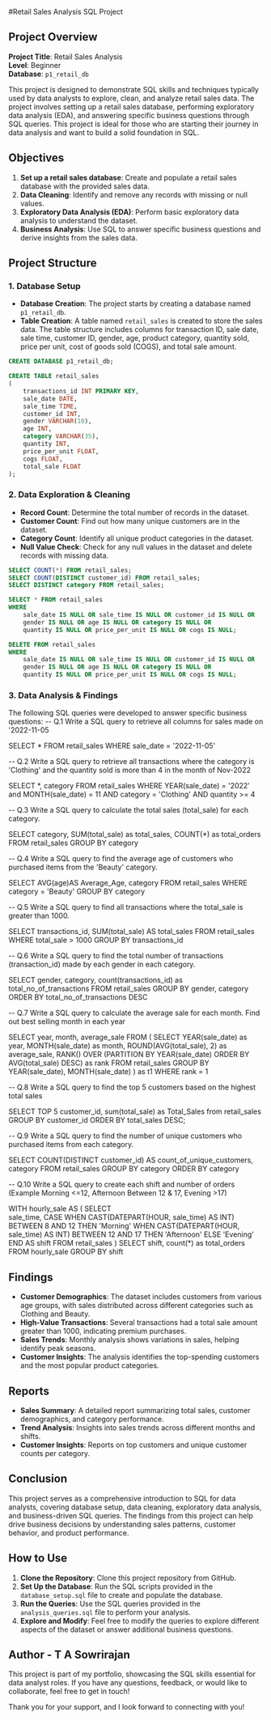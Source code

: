 #Retail Sales Analysis SQL Project

## Project Overview

**Project Title**: Retail Sales Analysis  
**Level**: Beginner  
**Database**: `p1_retail_db`

This project is designed to demonstrate SQL skills and techniques typically used by data analysts to explore, clean, and analyze retail sales data. The project involves setting up a retail sales database, performing exploratory data analysis (EDA), and answering specific business questions through SQL queries. This project is ideal for those who are starting their journey in data analysis and want to build a solid foundation in SQL.

## Objectives

1. **Set up a retail sales database**: Create and populate a retail sales database with the provided sales data.
2. **Data Cleaning**: Identify and remove any records with missing or null values.
3. **Exploratory Data Analysis (EDA)**: Perform basic exploratory data analysis to understand the dataset.
4. **Business Analysis**: Use SQL to answer specific business questions and derive insights from the sales data.

## Project Structure

### 1. Database Setup

- **Database Creation**: The project starts by creating a database named `p1_retail_db`.
- **Table Creation**: A table named `retail_sales` is created to store the sales data. The table structure includes columns for transaction ID, sale date, sale time, customer ID, gender, age, product category, quantity sold, price per unit, cost of goods sold (COGS), and total sale amount.

```sql
CREATE DATABASE p1_retail_db;

CREATE TABLE retail_sales
(
    transactions_id INT PRIMARY KEY,
    sale_date DATE,	
    sale_time TIME,
    customer_id INT,	
    gender VARCHAR(10),
    age INT,
    category VARCHAR(35),
    quantity INT,
    price_per_unit FLOAT,	
    cogs FLOAT,
    total_sale FLOAT
);
```

### 2. Data Exploration & Cleaning

- **Record Count**: Determine the total number of records in the dataset.
- **Customer Count**: Find out how many unique customers are in the dataset.
- **Category Count**: Identify all unique product categories in the dataset.
- **Null Value Check**: Check for any null values in the dataset and delete records with missing data.

```sql
SELECT COUNT(*) FROM retail_sales;
SELECT COUNT(DISTINCT customer_id) FROM retail_sales;
SELECT DISTINCT category FROM retail_sales;

SELECT * FROM retail_sales
WHERE 
    sale_date IS NULL OR sale_time IS NULL OR customer_id IS NULL OR 
    gender IS NULL OR age IS NULL OR category IS NULL OR 
    quantity IS NULL OR price_per_unit IS NULL OR cogs IS NULL;

DELETE FROM retail_sales
WHERE 
    sale_date IS NULL OR sale_time IS NULL OR customer_id IS NULL OR 
    gender IS NULL OR age IS NULL OR category IS NULL OR 
    quantity IS NULL OR price_per_unit IS NULL OR cogs IS NULL;
```

### 3. Data Analysis & Findings

The following SQL queries were developed to answer specific business questions:
-- Q.1 Write a SQL query to retrieve all columns for sales made on '2022-11-05

SELECT * FROM retail_sales
		WHERE sale_date = '2022-11-05'
	
-- Q.2 Write a SQL query to retrieve all transactions where the category is 'Clothing' and the quantity sold is more than 4 in the month of Nov-2022

SELECT *, category 
	 	FROM retail_sales
    WHERE YEAR(sale_date) = '2022' and MONTH(sale_date) = 11
	AND
	category = 'Clothing'
	AND
	quantity >= 4 
	
-- Q.3 Write a SQL query to calculate the total sales (total_sale) for each category.

SELECT category, 
			  SUM(total_sale) as total_sales,
			  COUNT(*) as total_orders 
			  FROM retail_sales
			  GROUP BY category

-- Q.4 Write a SQL query to find the average age of customers who purchased items from the 'Beauty' category.

SELECT AVG(age)AS Average_Age, category 
			FROM retail_sales
			WHERE category = 'Beauty'
			GROUP BY category 

-- Q.5 Write a SQL query to find all transactions where the total_sale is greater than 1000.

SELECT 
		transactions_id, 
		SUM(total_sale) AS  total_sales 
		FROM retail_sales
		WHERE total_sale > 1000
		GROUP BY transactions_id

-- Q.6 Write a SQL query to find the total number of transactions (transaction_id) made by each gender in each category.

SELECT gender, category, count(transactions_id) as total_no_of_transactions
              FROM retail_sales
			  GROUP BY gender, category 
			  ORDER BY total_no_of_transactions DESC
  
-- Q.7 Write a SQL query to calculate the average sale for each month. Find out best selling month in each year

SELECT 
		year,
		month, 
		average_sale
FROM (
			SELECT 
			YEAR(sale_date) as year,
			MONTH(sale_date) as month,
			ROUND(AVG(total_sale), 2) as average_sale,
			RANK() OVER (PARTITION BY YEAR(sale_date)
			ORDER BY AVG(total_sale) DESC) as rank
             			 FROM retail_sales
			             GROUP BY  YEAR(sale_date), MONTH(sale_date) ) as t1
						 WHERE rank = 1

-- Q.8 Write a SQL query to find the top 5 customers based on the highest total sales 

SELECT TOP 5 
              customer_id, 
			  sum(total_sale) as Total_Sales 
			  from retail_sales
			  GROUP BY customer_id
			  ORDER BY total_sales  DESC;

-- Q.9 Write a SQL query to find the number of unique customers who purchased items from each category.

SELECT 
			COUNT(DISTINCT customer_id) AS count_of_unique_customers,
			category 
			FROM retail_sales 
			GROUP BY category
			ORDER BY category

-- Q.10 Write a SQL query to create each shift and number of orders (Example Morning <=12, Afternoon Between 12 & 17, Evening >17)

WITH hourly_sale
AS 
(
SELECT  
		   sale_time, 
       	   CASE 
            WHEN CAST(DATEPART(HOUR, sale_time) AS INT) BETWEEN 8 AND 12 THEN 'Morning'
            WHEN CAST(DATEPART(HOUR, sale_time) AS INT) BETWEEN 12 AND 17 THEN 'Afternoon'
            ELSE 'Evening'
            END AS shift
FROM retail_sales
)
SELECT 
		shift, 
		count(*) as total_orders
FROM hourly_sale
GROUP BY shift 





## Findings

- **Customer Demographics**: The dataset includes customers from various age groups, with sales distributed across different categories such as Clothing and Beauty.
- **High-Value Transactions**: Several transactions had a total sale amount greater than 1000, indicating premium purchases.
- **Sales Trends**: Monthly analysis shows variations in sales, helping identify peak seasons.
- **Customer Insights**: The analysis identifies the top-spending customers and the most popular product categories.

## Reports

- **Sales Summary**: A detailed report summarizing total sales, customer demographics, and category performance.
- **Trend Analysis**: Insights into sales trends across different months and shifts.
- **Customer Insights**: Reports on top customers and unique customer counts per category.

## Conclusion

This project serves as a comprehensive introduction to SQL for data analysts, covering database setup, data cleaning, exploratory data analysis, and business-driven SQL queries. The findings from this project can help drive business decisions by understanding sales patterns, customer behavior, and product performance.

## How to Use

1. **Clone the Repository**: Clone this project repository from GitHub.
2. **Set Up the Database**: Run the SQL scripts provided in the `database_setup.sql` file to create and populate the database.
3. **Run the Queries**: Use the SQL queries provided in the `analysis_queries.sql` file to perform your analysis.
4. **Explore and Modify**: Feel free to modify the queries to explore different aspects of the dataset or answer additional business questions.

## Author - T A Sowrirajan 

This project is part of my portfolio, showcasing the SQL skills essential for data analyst roles. If you have any questions, feedback, or would like to collaborate, feel free to get in touch!

Thank you for your support, and I look forward to connecting with you!

